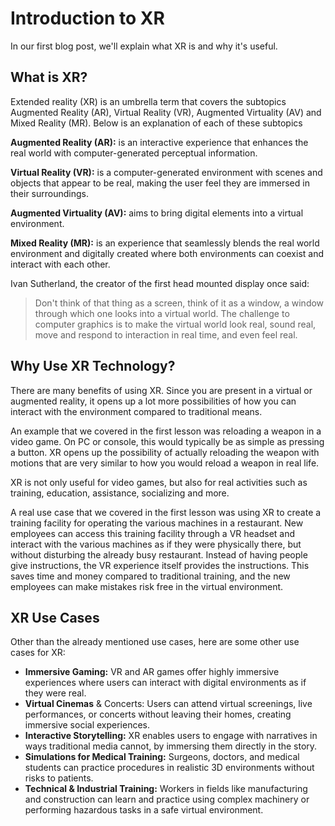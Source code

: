 # Introduction to XR
In our first blog post, we'll explain what XR is and why it's useful.

## What is XR?
Extended reality (XR) is an umbrella term that covers the subtopics Augmented Reality (AR), Virtual Reality (VR), Augmented Virtuality (AV) and Mixed Reality (MR). Below is an explanation of each of these subtopics

**Augmented Reality (AR):** is an interactive experience that enhances the real world with computer-generated perceptual information.

**Virtual Reality (VR):** is a computer-generated environment with scenes and objects that appear to be real, making the user feel they are immersed in their surroundings.

**Augmented Virtuality (AV):** aims to bring digital elements into a virtual environment.

**Mixed Reality (MR):** is an experience that seamlessly blends the real world environment and digitally created where both environments can coexist and interact with each other.

Ivan Sutherland, the creator of the first head mounted display once said:
>Don't think of that thing as a screen, think of it as a window, a window through which one looks into a virtual world. The challenge to computer graphics is to make the virtual world look real, sound real, move and respond to interaction in real time, and even feel real.

## Why Use XR Technology?
There are many benefits of using XR. Since you are present in a virtual or augmented reality, it opens up a lot more possibilities of how you can interact with the environment compared to traditional means.

An example that we covered in the first lesson was reloading a weapon in a video game. On PC or console, this would typically be as simple as pressing a button. XR opens up the possibility of actually reloading the weapon with motions that are very similar to how you would reload a weapon in real life.

XR is not only useful for video games, but also for real activities such as training, education, assistance, socializing and more.

A real use case that we covered in the first lesson was using XR to create a training facility for operating the various machines in a restaurant. New employees can access this training facility through a VR headset and interact with the various machines as if they were physically there, but without disturbing the already busy restaurant. Instead of having people give instructions, the VR experience itself provides the instructions. This saves time and money compared to traditional training, and the new employees can make mistakes risk free in the virtual environment.

## XR Use Cases
Other than the already mentioned use cases, here are some other use cases for XR:
- **Immersive Gaming:** VR and AR games offer highly immersive experiences where users can interact with digital environments as if they were real.
- **Virtual Cinemas** & Concerts: Users can attend virtual screenings, live performances, or concerts without leaving their homes, creating immersive social experiences.
- **Interactive Storytelling:** XR enables users to engage with narratives in ways traditional media cannot, by immersing them directly in the story.
- **Simulations for Medical Training:** Surgeons, doctors, and medical students can practice procedures in realistic 3D environments without risks to patients.
- **Technical & Industrial Training:** Workers in fields like manufacturing and construction can learn and practice using complex machinery or performing hazardous tasks in a safe virtual environment.
